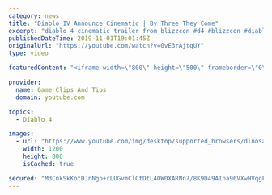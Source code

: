 ```yaml
---
category: news
title: "Diablo IV Announce Cinematic | By Three They Come"
excerpt: "diablo 4 cinematic trailer from blizzcon #d4 #blizzcon #diablo."
publishedDateTime: 2019-11-01T19:01:45Z
originalUrl: "https://youtube.com/watch?v=0vE3rAjtqUY"
type: video

featuredContent: "<iframe width=\"800\" height=\"500\" frameborder=\"0\" src=\"https://www.youtube.com/embed/0vE3rAjtqUY\" allow=\"accelerometer; autoplay; encrypted-media; gyroscope; picture-in-picture\" allowfullscreen></iframe>"

provider:
  name: Game Clips And Tips
  domain: youtube.com

topics:
  - Diablo 4

images:
  - url: "https://www.youtube.com/img/desktop/supported_browsers/dinosaur.png"
    width: 1200
    height: 800
    isCached: true

secured: "M3CnkSkKotDJnNgp+rLUGvmClCtDtL4OW0XARNn7/8K9D49AIna96VXwHVqgFwciA/aMtN4KKzrR0BIFty1vk+K2x5l7pSJM9kg8qBEIcUHcvMvbUhNL+vFV9yjABmMtr1NGvzI3eKnZ/UBu0mkidbgk/RGIKNHFJQxyUYg1e7dU7uM2yJXpC9IiVck+ZRHrzjMIiIq+yZdkndl9BaBOaPuXHRLyH2HErrbYLfF392g/WCeul/tJL9IdEVrxS9kaLf1gKj5pr/Zb0bxT2Ji//edbwLt8i9rNTOSUhJv+V3dE9bDFgrkALRiRZV9J9izk9zjQhTyhqqlvpWTFBhoWVOcfEyVSNg5g3xMfXrAU9DQdglNgalWnUNic5iaOAI+AzFKI3P7Ci6Go377OGpDdgQ==;WnYV0cUnvZxewHDQQqYlIw=="
---
```


